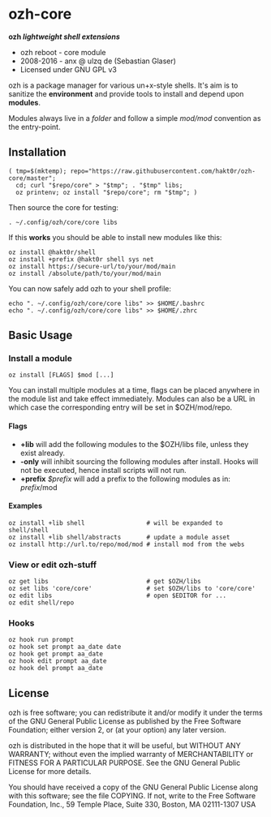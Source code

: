 ozh-core
========
**ozh *lightweight shell extensions***

* ozh reboot - core module
* 2008-2016 - anx @ ulzq de (Sebastian Glaser)
* Licensed under GNU GPL v3

ozh is a package manager for various un+x-style shells. It's aim is to sanitize the **environment** and provide tools to install and depend upon **modules**.

Modules always live in a *folder* and follow a simple *$mod/$mod* convention as the entry-point.

Installation
------------

    ( tmp=$(mktemp); repo="https://raw.githubusercontent.com/hakt0r/ozh-core/master";
      cd; curl "$repo/core" > "$tmp"; . "$tmp" libs;
      oz printenv; oz install "$repo/core"; rm "$tmp"; )

Then source the core for testing:

    . ~/.config/ozh/core/core libs

If this **works** you should be able to install new modules like this:

    oz install @hakt0r/shell
    oz install +prefix @hakt0r shell sys net
    oz install https://secure-url/to/your/mod/main
    oz install /absolute/path/to/your/mod/main

You can now safely add ozh to your shell profile:

    echo ". ~/.config/ozh/core/core libs" >> $HOME/.bashrc
    echo ". ~/.config/ozh/core/core libs" >> $HOME/.zhrc

Basic Usage
-----------


### Install a module

    oz install [FLAGS] $mod [...]

You can install multiple modules at a time, flags can be placed anywhere in the module list and take effect immediately. Modules can also be a URL in which case the corresponding entry will be set in $OZH/mod/repo.

#### Flags

  * **+lib** will add the following modules to the $OZH/libs file, unless they exist already.
  * **-only** will inhibit sourcing the following modules after install. Hooks will not be executed, hence install scripts will not run.
  * **+prefix** *$prefix* will add a prefix to the following modules as in: $prefix/$mod

#### Examples

    oz install +lib shell                 # will be expanded to shell/shell
    oz install +lib shell/abstracts       # update a module asset
    oz install http://url.to/repo/mod/mod # install mod from the webs

### View or edit ozh-stuff

    oz get libs                           # get $OZH/libs
    oz set libs 'core/core'               # set $OZH/libs to 'core/core'
    oz edit libs                          # open $EDITOR for ...
    oz edit shell/repo


### Hooks

    oz hook run prompt
    oz hook set prompt aa_date date
    oz hook get prompt aa_date
    oz hook edit prompt aa_date
    oz hook del prompt aa_date

License
-------

ozh is free software; you can redistribute it and/or modify
it under the terms of the GNU General Public License as published by
the Free Software Foundation; either version 2, or (at your option)
any later version.

ozh is distributed in the hope that it will be useful,
but WITHOUT ANY WARRANTY; without even the implied warranty of
MERCHANTABILITY or FITNESS FOR A PARTICULAR PURPOSE.  See the
GNU General Public License for more details.

You should have received a copy of the GNU General Public License
along with this software; see the file COPYING.  If not, write to
the Free Software Foundation, Inc., 59 Temple Place, Suite 330,
Boston, MA 02111-1307 USA
